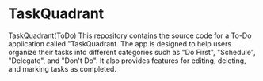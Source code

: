 # TaskQuadrant
TaskQuadrant(ToDo) This repository contains the source code for a To-Do application called "TaskQuadrant. The app is designed to help users organize their tasks into different categories such as "Do First", "Schedule", "Delegate", and "Don't Do". It also provides features for editing, deleting, and marking tasks as completed.
